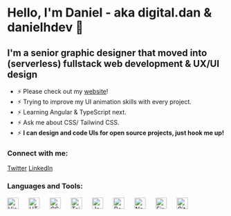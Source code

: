 # Hello, I'm Daniel - aka digital.dan & danielhdev 👋

## I'm a senior graphic designer that moved into <br/> (serverless) fullstack web development & UX/UI design

- ⚡ Please check out my [website]!
- ⚡ Trying to improve my UI animation skills with every project.
- ⚡ Learning Angular & TypeScript next.
- ⚡ Ask me about CSS/ Tailwind CSS.
- ⚡ <b>I can design and code UIs for open source projects, just hook me up!</b>

### Connect with me:

<a href="https://twitter.com/danielhdev">Twitter</a>
<a href="https://www.linkedin.com/in/daniel-huebschmann-digital-dan-175b66236/">LinkedIn</a>

### Languages and Tools:

<img align="left" alt="Visual Studio Code" width="26px" src="https://cdn.jsdelivr.net/gh/devicons/devicon/icons/vscode/vscode-original.svg" style="padding-right:20px;" />
<img align="left" alt="HTML5" width="26px" src="https://cdn.jsdelivr.net/gh/devicons/devicon/icons/html5/html5-original.svg" style="padding-right:20px;" />
<img align="left" alt="CSS3" width="26px" src="https://cdn.jsdelivr.net/gh/devicons/devicon/icons/css3/css3-original.svg" style="padding-right:20px;" />
<img align="left" alt="Tailwind CSS" width="26px" src="https://cdn.jsdelivr.net/gh/devicons/devicon/icons/tailwindcss/tailwindcss-plain.svg" style="padding-right:20px;" />
<img align="left" alt="JavaScript" width="26px" src="https://cdn.jsdelivr.net/gh/devicons/devicon/icons/javascript/javascript-original.svg" style="padding-right:20px;" />
<img align="left" alt="React" width="26px" src="https://cdn.jsdelivr.net/gh/devicons/devicon/icons/react/react-original.svg" style="padding-right:20px;" />
<img align="left" alt="Node.js" width="26px" src="https://cdn.jsdelivr.net/gh/devicons/devicon/icons/nodejs/nodejs-original.svg" style="padding-right:20px;" />
<img align="left" alt="Firebase" width="26px" src="https://cdn.jsdelivr.net/gh/devicons/devicon/icons/firebase/firebase-plain.svg" style="padding-right:20px;" />
<img align="left" alt="Git" width="26px" src="https://cdn.jsdelivr.net/gh/devicons/devicon/icons/git/git-original.svg" style="padding-right:10px;" />

<br />
<br />

[website]: https://digitaldan.netlify.app/

